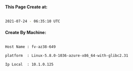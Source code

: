 
   
#### This Page Create at:

```bash

2021-07-24 - 06:35:10 UTC

```

#### Create By Machine:

```bash

Host Name : fv-az38-649

platform  : Linux-5.8.0-1036-azure-x86_64-with-glibc2.31

Ip Local  : 10.1.0.125

```


